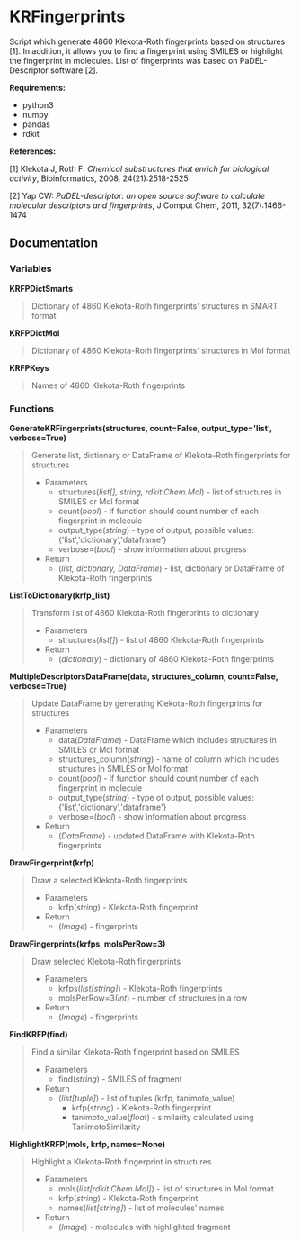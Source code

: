 # KRFingerprints

Script which generate 4860 Klekota-Roth fingerprints based on structures \[1\]. In addition, it allows you to find a fingerprint using SMILES or highlight  the fingerprint in molecules. List of fingerprints was based on PaDEL-Descriptor software \[2\].

**Requirements:**
- python3
- numpy
- pandas
- rdkit

**References:**

\[1\] Klekota J, Roth F: *Chemical substructures that enrich for biological activity*, Bioinformatics, 2008, 24(21):2518-2525
 
\[2\] Yap CW: *PaDEL-descriptor: an open source software to calculate molecular descriptors and fingerprints*, J Comput Chem, 2011, 32(7):1466-1474


## Documentation
### Variables
**KRFPDictSmarts**
> Dictionary of 4860 Klekota-Roth fingerprints' structures in SMART format

**KRFPDictMol**
> Dictionary of 4860 Klekota-Roth fingerprints' structures in Mol format

**KRFPKeys**
> Names of 4860 Klekota-Roth fingerprints


### Functions
**GenerateKRFingerprints(structures, count=False, output_type='list', verbose=True)**
> Generate list, dictionary or DataFrame of Klekota-Roth fingerprints for structures
> - Parameters
>   - structures(*list\[\], string, rdkit.Chem.Mol*) - list of structures in SMILES or Mol format
>   - count(*bool*) - if function should count number of each fingerprint in molecule
>   - output_type(*string*) - type of output, possible values: {'list','dictionary','dataframe'}
>   - verbose=(*bool*) - show information about progress
> - Return
>   - (*list, dictionary, DataFrame*) - list, dictionary or DataFrame of Klekota-Roth fingerprints

**ListToDictionary(krfp_list)**
> Transform list of 4860 Klekota-Roth fingerprints to dictionary
> - Parameters
>   - structures(*list\[\]*) - list of 4860 Klekota-Roth fingerprints
> - Return
>   - (*dictionary*) - dictionary of 4860 Klekota-Roth fingerprints


**MultipleDescriptorsDataFrame(data, structures_column, count=False, verbose=True)**
> Update DataFrame by generating Klekota-Roth fingerprints for structures
> - Parameters
>   - data(*DataFrame*) - DataFrame which includes structures in SMILES or Mol format
>   - structures_column(*string*) - name of column which includes structures in SMILES or Mol format
>   - count(*bool*) - if function should count number of each fingerprint in molecule
>   - output_type(*string*) - type of output, possible values: {'list','dictionary','dataframe'}
>   - verbose=(*bool*) - show information about progress
> - Return
>   - (*DataFrame*) - updated DataFrame with Klekota-Roth fingerprints

**DrawFingerprint(krfp)**
> Draw a selected Klekota-Roth fingerprints
> - Parameters
>   - krfp(*string*) - Klekota-Roth fingerprint
> - Return
>   - (*Image*) - fingerprints

**DrawFingerprints(krfps, molsPerRow=3)**
> Draw selected Klekota-Roth fingerprints
> - Parameters
>   - krfps(*list\[string\]*) - Klekota-Roth fingerprints
>   - molsPerRow=3(*int*) - number of structures in a row
> - Return
>   - (*Image*) - fingerprints

**FindKRFP(find)**
> Find a similar Klekota-Roth fingerprint based on SMILES
> - Parameters
>   - find(*string*) - SMILES of fragment
> - Return
>   - (*list\[tuple\]*) - list of tuples (krfp, tanimoto_value)
>     - krfp(*string*) - Klekota-Roth fingerprint
>     - tanimoto_value(*float*) - similarity calculated using TanimotoSimilarity

**HighlightKRFP(mols, krfp, names=None)**
> Highlight a Klekota-Roth fingerprint in structures
> - Parameters
>   - mols(*list\[rdkit.Chem.Mol\]*) - list of structures in Mol format
>   - krfp(*string*) - Klekota-Roth fingerprint
>   - names(*list\[string\]*) - list of molecules' names
> - Return
>   - (*Image*) - molecules with highlighted fragment
